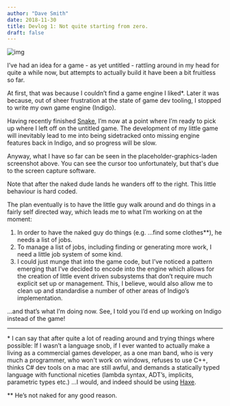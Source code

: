 ```yaml
---
author: "Dave Smith"
date: 2018-11-30
title: Devlog 1: Not quite starting from zero.
draft: false
---
```


![img](/fppixels/images/fallAndStop2.gif)

I’ve had an idea for a game - as yet untitled - rattling around in my head for quite a while now, but attempts to actually build it have been a bit fruitless so far.

At first, that was because I couldn’t find a game engine I liked*. Later it was because, out of sheer frustration at the state of game dev tooling, I stopped to write my own game engine (Indigo).

Having recently finished [Snake](https://fppixels.tumblr.com/post/180236288296/snake-in-scalajs-this-was-a-milestone-week), I’m now at a point where I’m ready to pick up where I left off on the untitled game. The development of my little game will inevitably lead to me into being sidetracked onto missing engine features back in Indigo, and so progress will be slow.

Anyway, what I have so far can be seen in the placeholder-graphics-laden screenshot above. You can see the cursor too unfortunately, but that's due to the screen capture software.

Note that after the naked dude lands he wanders off to the right. This little behaviour is hard coded.

The plan eventually is to have the little guy walk around and do things in a fairly self directed way, which leads me to what I’m working on at the moment:

1. In order to have the naked guy do things (e.g. ...find some clothes**), he needs a list of jobs.
2. To manage a list of jobs, including finding or generating more work, I need a little job system of some kind.
3. I could just munge that into the game code, but I’ve noticed a pattern emerging that I’ve decided to encode into the engine which allows for the creation of little event driven subsystems that don’t require much explicit set up or management. This, I believe, would also allow me to clean up and standardise a number of other areas of Indigo’s implementation.

…and that’s what I’m doing now. See, I told you I’d end up working on Indigo instead of the game!

---

\* I can say that after quite a lot of reading around and trying things where possible: If I wasn’t a language snob, if I ever wanted to actually make a living as a commercial games developer, as a one man band, who is very much a programmer, who won't work on windows, refuses to use C++, thinks C# dev tools on a mac are still awful, and demands a statically typed language with functional niceties (lambda syntax, ADT’s, implicits, parametric types etc.) …I would, and indeed should be using [Haxe](https://haxe.org/).

** He’s not naked for any good reason.
